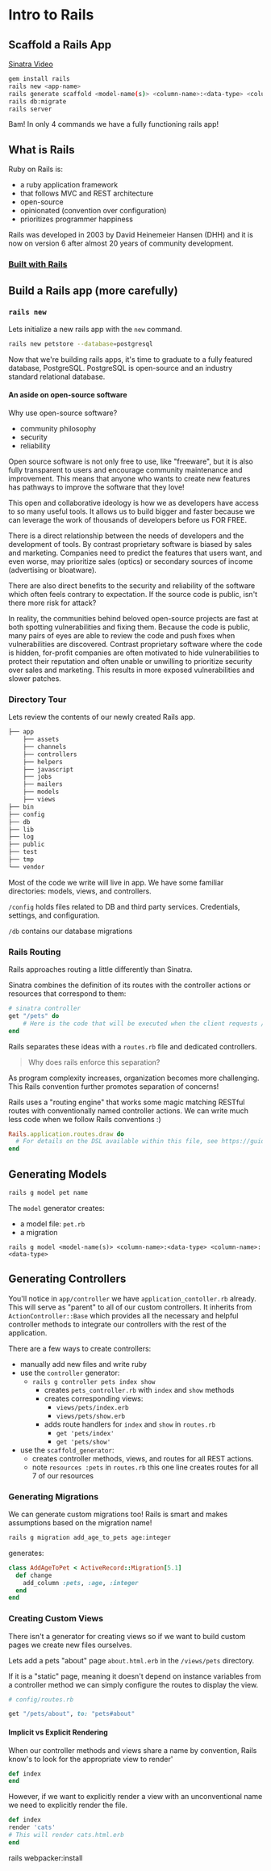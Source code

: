 # Intro to Rails

## Scaffold a Rails App

[Sinatra Video](https://www.youtube.com/watch?v=9ML8PrP3A8E)

```bash
gem install rails
rails new <app-name>
rails generate scaffold <model-name(s)> <column-name>:<data-type> <column-name>:<data-type> ...
rails db:migrate
rails server
```

Bam! In only 4 commands we have a fully functioning rails app!

## What is Rails

Ruby on Rails is:

- a ruby application framework
- that follows MVC and REST architecture
- open-source
- opinionated (convention over configuration)
- prioritizes programmer happiness

Rails was developed in 2003 by David Heinemeier Hansen (DHH) and it is now on version 6 after almost 20 years of community development.

### [Built with Rails](https://skillcrush.com/blog/37-rails-sites/)

## Build a Rails app (more carefully)

### `rails new`

Lets initialize a new rails app with the `new` command.

```bash
rails new petstore --database=postgresql
```

Now that we're building rails apps, it's time to graduate to a fully featured database, PostgreSQL. PostgreSQL is open-source and an industry standard relational database.

#### An aside on open-source software

Why use open-source software?

- community philosophy
- security
- reliability

Open source software is not only free to use, like "freeware", but it is also fully transparent to users and encourage community maintenance and improvement. This means that anyone who wants to create new features has pathways to improve the software that they love!

This open and collaborative ideology is how we as developers have access to so many useful tools. It allows us to build bigger and faster because we can leverage the work of thousands of developers before us FOR FREE.

There is a direct relationship between the needs of developers and the development of tools. By contrast proprietary software is biased by sales and marketing. Companies need to predict the features that users want, and even worse, may prioritize sales (optics) or secondary sources of income (advertising or bloatware).

There are also direct benefits to the security and reliability of the software which often feels contrary to expectation. If the source code is public, isn't there more risk for attack?

In reality, the communities behind beloved open-source projects are fast at both spotting vulnerabilities and fixing them. Because the code is public, many pairs of eyes are able to review the code and push fixes when vulnerabilities are discovered. Contrast proprietary software where the code is hidden, for-profit companies are often motivated to hide vulnerabilities to protect their reputation and often unable or unwilling to prioritize security over sales and marketing. This results in more exposed vulnerabilities and slower patches.

### Directory Tour

Lets review the contents of our newly created Rails app.

```bash
├── app
    ├── assets
    ├── channels
    ├── controllers
    ├── helpers
    ├── javascript
    ├── jobs
    ├── mailers
    ├── models
    ├── views
├── bin
├── config
├── db
├── lib
├── log
├── public
├── test
├── tmp
└── vendor
```

Most of the code we write will live in app. We have some familiar directories: models, views, and controllers.

`/config` holds files related to DB and third party services. Credentials, settings, and configuration.

`/db` contains our database migrations

### Rails Routing

Rails approaches routing a little differently than Sinatra.

Sinatra combines the definition of its routes with the controller actions or resources that correspond to them:

```ruby
# sinatra controller
get "/pets" do
    # Here is the code that will be executed when the client requests /books
end
```

Rails separates these ideas with a `routes.rb` file and dedicated controllers.

> Why does rails enforce this separation?

As program complexity increases, organization becomes more challenging. This Rails convention further promotes separation of concerns!

Rails uses a "routing engine" that works some magic matching RESTful routes with conventionally named controller actions. We can write much less code when we follow Rails conventions :)

```ruby
Rails.application.routes.draw do
  # For details on the DSL available within this file, see https://guides.rubyonrails.org/routing.html
end

```

## Generating Models

```bash
rails g model pet name
```

The `model` generator creates:
- a model file: `pet.rb`
- a migration

```
rails g model <model-name(s)> <column-name>:<data-type> <column-name>:<data-type>
```

## Generating Controllers

You'll notice in `app/controller` we have `application_contoller.rb` already. This will serve as "parent" to all of our custom controllers. It inherits from `ActionController::Base` which provides all the necessary and helpful controller methods to integrate our controllers with the rest of the application.

There are a few ways to create controllers:

- manually add new files and write ruby
- use the `controller` generator: 
  - `rails g controller pets index show`
    - creates `pets_controller.rb` with `index` and `show` methods
    - creates corresponding views:
      - `views/pets/index.erb`
      - `views/pets/show.erb`
    - adds route handlers for `index` and `show` in `routes.rb`
      - `get 'pets/index'`
      - `get 'pets/show'`
- use the `scaffold_generator`:
  - creates controller methods, views, and routes for all REST actions.
  - note `resources :pets` in `routes.rb` this one line creates routes for all 7 of our resources

### Generating Migrations

We can generate custom migrations too!
Rails is smart and makes assumptions based on the migration name!

```bash
rails g migration add_age_to_pets age:integer
```

generates:

```ruby
class AddAgeToPet < ActiveRecord::Migration[5.1]
  def change
    add_column :pets, :age, :integer
  end
end
```

### Creating Custom Views

There isn't a generator for creating views so if we want to build custom pages we create new files ourselves.

Lets add a pets "about" page `about.html.erb` in the `/views/pets` directory.

If it is a "static" page, meaning it doesn't depend on instance variables from a controller method we can simply configure the routes to display the view.

```ruby
# config/routes.rb

get "/pets/about", to: "pets#about"
```

#### Implicit vs Explicit Rendering

When our controller methods and views share a name by convention, Rails know's to look for the appropriate view to render'

```ruby
def index
end
```

However, if we want to explicitly render a view with an unconventional name we need to explicitly render the file.

```ruby
def index
render 'cats'
# This will render cats.html.erb
end
```


 rails webpacker:install